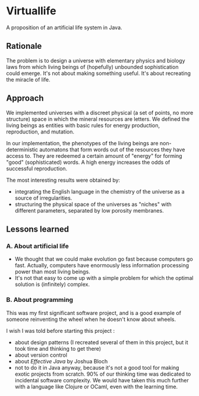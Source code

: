 # Virtuallife

A proposition of an artificial life system in Java.

## Rationale

The problem is to design a universe with elementary physics and biology laws from which living beings of (hopefully) unbounded sophistication could emerge.
It's not about making something useful. It's about recreating the miracle of life.

## Approach

We implemented universes with a discreet physical (a set of points, no more structure) space in which the mineral resources are letters.
We defined the living beings as entities with basic rules for energy production, reproduction, and mutation.

In our implementation, the phenotypes of the living beings are non-deterministic automatons that form words out of the resources they have access to.
They are redeemed a certain amount of "energy" for forming "good" (sophisticated) words. A high energy increases the odds of successful reproduction.

The most interesting results were obtained by:
- integrating the English language in the chemistry of the universe as a source of irregularities.
- structuring the physical space of the universes as "niches" with different parameters, separated by low porosity membranes.

## Lessons learned

### A. About artificial life

- We thought that we could make evolution go fast because computers go fast. Actually, computers have enormously less information processing power than most living beings.
- It's not that easy to come up with a simple problem for which the optimal solution is (infinitely) complex.

### B. About programming

This was my first significant software project, and is a good example of someone reinventing the wheel when he doesn't know about wheels.

I wish I was told before starting this project :
- about design patterns (I recreated several of them in this project, but it took time and thinking to get there)
- about version control
- about *Effective Java* by Joshua Bloch
- not to do it in Java anyway, because it's not a good tool for making exotic projects from scratch. 90% of our thinking time was dedicated to incidental software complexity. We would have taken this much further with a language like Clojure or OCaml, even with the learning time.

